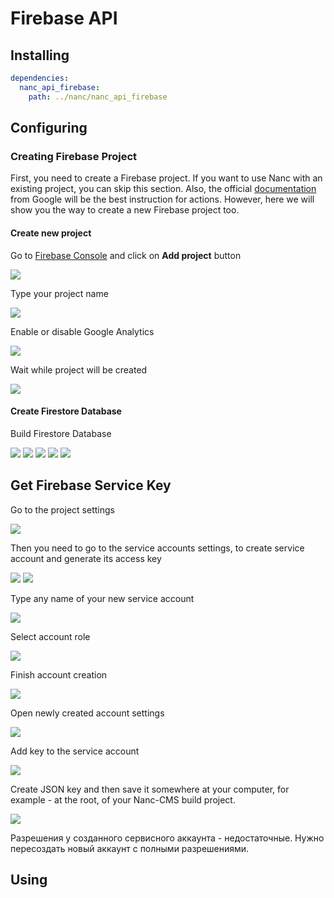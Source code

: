 # Firebase API

## Installing

```yaml
dependencies:
  nanc_api_firebase:
    path: ../nanc/nanc_api_firebase
```

## Configuring

### Creating Firebase Project

First, you need to create a Firebase project. If you want to use Nanc with an existing project, you can skip this section. Also, the official [documentation](https://pub.dev/packages/cloud_firestore) from Google will be the best instruction for actions. However, here we will show you the way to create a new Firebase project too.

#### Create new project

Go to [Firebase Console](https://console.firebase.google.com/) and click on **Add project** button

![](../../../static/screenshots/firebase_api/create_new_firebase_project.png)

Type your project name

![](../../../static/screenshots/firebase_api/type_firebase_project_name.png)

Enable or disable Google Analytics

![](../../../static/screenshots/firebase_api/enable_or_disable_firebase_analytics.png)

Wait while project will be created

![](../../../static/screenshots/firebase_api/wait_until_firebase_project_will_be_created.png)

#### Create Firestore Database

Build Firestore Database

![](../../../static/screenshots/firebase_api/build_firestore_database.png)
![](../../../static/screenshots/firebase_api/create_database.png)
![](../../../static/screenshots/firebase_api/start_in_production_mode.png)
![](../../../static/screenshots/firebase_api/select_location.png)
![](../../../static/screenshots/firebase_api/database_created.png)

## Get Firebase Service Key

Go to the project settings

![](../../../static/screenshots/firebase_api/project_settings.png)

Then you need to go to the service accounts settings, to create service account and generate its access key

![](../../../static/screenshots/firebase_api/go_to_service_accounts_permissions.png)
![](../../../static/screenshots/firebase_api/create_new_service_account.png)

Type any name of your new service account

![](../../../static/screenshots/firebase_api/type_name_and_create.png)

Select account role

![](../../../static/screenshots/firebase_api/select_account_role.png)

Finish account creation

![](../../../static/screenshots/firebase_api/finish_account_creation.png)

Open newly created account settings

![](../../../static/screenshots/firebase_api/go_to_account_settings.png)

Add key to the service account

![](../../../static/screenshots/firebase_api/add_service_key.png)

Create JSON key and then save it somewhere at your computer, for example - at the root, of your Nanc-CMS build project.

![](../../../static/screenshots/firebase_api/create_service_key.png)

Разрешения у созданного сервисного аккаунта - недостаточные. Нужно пересоздать новый аккаунт с полными разрешениями.

## Using

